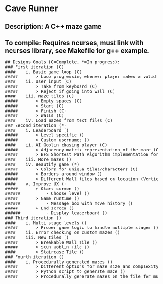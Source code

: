 # Cave Runner

## Description: A C++ maze game

## To compile: Requires ncurses, must link with ncurses library, see Makefile for g++ example.

<pre>
## Designs Goals (C=Complete, *=In progress):
### First iteration (C)
####    i. Basic game loop (C)
#####       > Loop progressing whenver player makes a valid move (C)
####    ii. User input (C)
#####       > Take from keyboard (C)
#####       > Reject if going into wall (C)
####    iii. Maze tiles (C)
#####       > Empty spaces (C)
#####       > Start (C)
#####       > Finish (C)
#####       > Walls (C)
####    iv. Load mazes from text files (C)
### Second iteration (*)
####    i. Leaderboard ()
#####       > Level specific ()
#####       > Custom usernames ()
####    ii. AI Goblin chasing player (C)
#####       > Adjacency matrix representation of the maze (C)
#####       > BFS Shortest Path Algorithm implementation for the Goblin's pathfinding (C)
####    iii. More mazes ()
####    iv. Beautify game (*)
#####       > Colors for unique tiles/characters (C)
#####       > Borders around window ()
#####       > Different Wall tiles based on location (Vertical, Horizontal, Corner, etc.) ()
####    v. Improve UX ()
#####       > Start screen ()
######          - Choose level ()
#####       > Game runtime ()
######          - Message box with move history ()
#####       > End screen ()
######          - Display leaderboard ()
### Third iteration ()
####    i. Multi stage levels ()
#####       > Proper game logic to handle multiple stages ()
####    ii. Error checking on custom mazes ()
####    iii. New tiles ()
#####       > Breakable Wall Tile ()
#####       > Stun Goblin Tile ()
####        > Staircase Tile ()
### Fourth iteration ()
####    i. Procedurally generated mazes ()
#####       > Different options for maze size and complexity ()
#####       > Python script to generate maze ()
#####       > Procedurally generate mazes on the file for multi-stage levels ()
</pre>